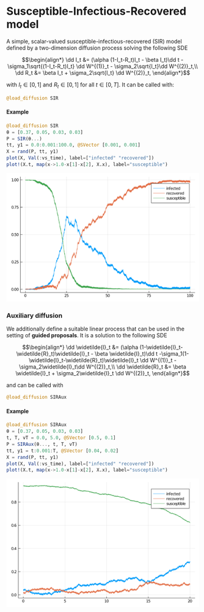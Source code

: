 # Susceptible-Infectious-Recovered model
A simple, scalar-valued susceptible-infectious-recovered (SIR) model defined
by a two-dimension diffusion process solving the following SDE
```math
\begin{align*}
\dd I_t &= (\alpha (1-I_t-R_t)I_t - \beta I_t)\dd t -\sigma_1\sqrt{(1-I_t-R_t)I_t} \dd W^{(1)}_t - \sigma_2\sqrt{I_t}\dd W^{(2)}_t,\\
\dd R_t &= \beta I_t + \sigma_2\sqrt{I_t} \dd W^{(2)}_t,
\end{align*}
```
with $I_t\in[0,1]$ and $R_t\in[0,1]$ for all $t\in[0,T]$. It can be called with:
```julia
@load_diffusion SIR
```
#### Example
```julia
@load_diffusion SIR
θ = [0.37, 0.05, 0.03, 0.03]
P = SIR(θ...)
tt, y1 = 0.0:0.001:100.0, @SVector [0.001, 0.001]
X = rand(P, tt, y1)
plot(X, Val(:vs_time), label=["infected" "recovered"])
plot!(X.t, map(x->1.0-x[1]-x[2], X.x), label="susceptible")
```
![sir](../assets/pred_diff/sir/sir.png)

### Auxiliary diffusion
We additionally define a suitable linear process that can be used in the setting of **guided proposals**. It is a solution to the following SDE
```math
\begin{align*}
\dd \widetilde{I}_t &= (\alpha (1-\widetilde{I}_t-\widetilde{R}_t)\widetilde{I}_t - \beta \widetilde{I}_t)\dd t -\sigma_1(1-\widetilde{I}_t-\widetilde{R}_t)\widetilde{I}_t \dd W^{(1)}_t - \sigma_2\widetilde{I}_t\dd W^{(2)}_t,\\
\dd \widetilde{R}_t &= \beta \widetilde{I}_t + \sigma_2\widetilde{I}_t \dd W^{(2)}_t,
\end{align*}
```
and can be called with
```julia
@load_diffusion SIRAux
```

#### Example
```julia
@load_diffusion SIRAux
θ = [0.37, 0.05, 0.03, 0.03]
t, T, vT = 0.0, 5.0, @SVector [0.5, 0.1]
P = SIRAux(θ..., t, T, vT)
tt, y1 = t:0.001:T, @SVector [0.04, 0.02]
X = rand(P, tt, y1)
plot(X, Val(:vs_time), label=["infected" "recovered"])
plot!(X.t, map(x->1.0-x[1]-x[2], X.x), label="susceptible")
```
![sir_aux](../assets/pred_diff/sir/sir_aux.png)
